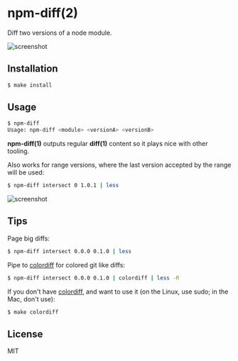 
# npm-diff(2)

  Diff two versions of a node module.

  ![screenshot](https://i.ibb.co/MgCCwJC/screen1.png)

## Installation

```bash
$ make install
```

## Usage

```bash
$ npm-diff
Usage: npm-diff <module> <versionA> <versionB>
```

  __npm-diff(1)__ outputs regular __diff(1)__ content so it plays nice with other tooling.

  Also works for range versions, where the last version accepted by the range will be used:

```bash
$ npm-diff intersect 0 1.0.1 | less
```

  ![screenshot](https://i.ibb.co/SBwZ25V/screen2.png)

## Tips

  Page big diffs:

```bash
$ npm-diff intersect 0.0.0 0.1.0 | less
``` 

  Pipe to [colordiff](http://www.colordiff.org) for colored git like diffs:

```bash
$ npm-diff intersect 0.0.0 0.1.0 | colordiff | less -R
```

If you don't have [colordiff](http://www.colordiff.org), and want to use it (on the Linux, use sudo; in the Mac, don't use):

```bash
$ make colordiff
```

## License

  MIT

